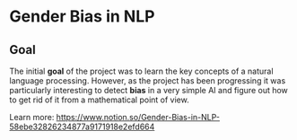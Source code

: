 # Gender Bias in NLP 

## Goal

The initial **goal** of the project was to learn the key concepts of a natural language processing. However, as the project has been progressing it was particularly interesting to detect **bias** in a very simple AI and figure out how to get rid of it from a mathematical point of view.

Learn more: https://www.notion.so/Gender-Bias-in-NLP-58ebe32826234877a9171918e2efd664 
